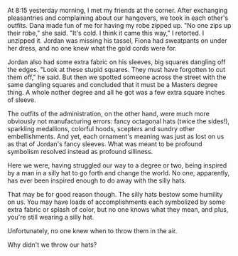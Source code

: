 <!---
--- !Metadata
slug: silly-hat-ceremony
title: The Silly Hat Ceremony
description:  Look, Mom! They gave me a hat!
show_on_home_page: True
filename: SillyHatCeremony
--->

At 8:15 yesterday morning, I met my friends at the corner. After exchanging pleasantries and complaining about our hangovers, we took in each other's outfits. Dana made fun of me for having my robe zipped up. "No one zips up their robe," she said. "It's cold. I think it came this way," I retorted. I unzipped it. Jordan was missing his tassel, Fiona had sweatpants on under her dress, and no one knew what the gold cords were for. 

Jordan also had some extra fabric on his sleeves, big squares dangling off the edges. "Look at these stupid squares. They must have forgotten to cut them off," he said. But then we spotted someone across the street with the same dangling squares and concluded that it must be a Masters degree thing. A whole nother degree and all he got was a few extra square inches of sleeve. 

The outfits of the administration, on the other hand, were much more obviously not manufacturing errors: fancy octagonal hats (twice the sides!), sparkling medallions, colorful hoods, scepters and sundry other embellishments. And yet, each ornament's meaning was just as lost on us as that of Jordan's fancy sleeves. What was meant to be profound symbolism resolved instead as profound silliness. 

Here we were, having struggled our way to a degree or two, being inspired by a man in a silly hat to go forth and change the world. No one, apparently, has ever been inspired enough to do away with the silly hats. 

That may be for good reason though. The silly hats bestow some humility on us. You may have loads of accomplishments each symbolized by some extra fabric or splash of color, but no one knows what they mean, and plus, you're still wearing a silly hat. 

Unfortunately, no one knew when to throw them in the air. 

Why didn't we throw our hats? 
